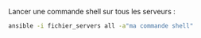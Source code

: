 Lancer une commande shell sur tous les serveurs :
````bash
ansible -i fichier_servers all -a"ma commande shell"
````

